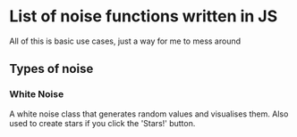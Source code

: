 # List of noise functions written in JS

All of this is basic use cases, just a way for me to mess around

## Types of noise

### White Noise

A white noise class that generates random values and visualises them. Also used to create stars if you click the 'Stars!' button.